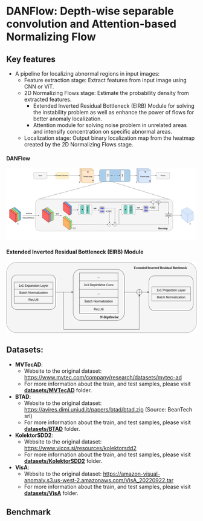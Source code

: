 # DANFlow: Depth-wise separable convolution and Attention-based Normalizing Flow
## Key features
- A pipeline for localizing abnormal regions in input images:
  - Feature extraction stage: Extract features from input image using CNN or ViT.
  - 2D Normalizing Flows stage: Estimate the probability density from extracted features.
    - Extended Inverted Residual Bottleneck (EIRB) Module for solving the instability problem as well as enhance the power of flows for better anomaly localization.
    - Attention module for solving noise problem in unrelated areas and intensify concentration on specific
    abnormal areas.
  - Localization stage: Output binary localization map from the heatmap created by the 2D Normalizing Flows
stage.

#### DANFlow
<img src="images/DANFlow.png">

#### Extended Inverted Residual Bottleneck (EIRB) Module
<img src="images/EIRB.png">


## Datasets:
  - **MVTecAD**:
    - Website to the original dataset: https://www.mvtec.com/company/research/datasets/mvtec-ad
    - For more information about the train, and test samples, please visit <a href="datasets/MVTecAD"><strong>datasets/MVTecAD</strong></a> folder.
  - **BTAD**: 
    - Website to the original dataset: https://avires.dimi.uniud.it/papers/btad/btad.zip (Source: BeanTech srl)
    - For more information about the train, and test samples, please visit <a href="datasets/BTAD"><strong>datasets/BTAD</strong></a> folder.
  - **KolektorSDD2**:
    - Website to the original dataset: https://www.vicos.si/resources/kolektorsdd2
    - For more information about the train, and test samples, please visit <a href="datasets/KolektorSDD2"><strong>datasets/KolektorSDD2</strong></a> folder.
  - **VisA**: 
    - Website to the original dataset: https://amazon-visual-anomaly.s3.us-west-2.amazonaws.com/VisA_20220922.tar
    - For more information about the train, and test samples, please visit <a href="datasets/VisA"><strong>datasets/VisA</strong></a> folder.

## Benchmark